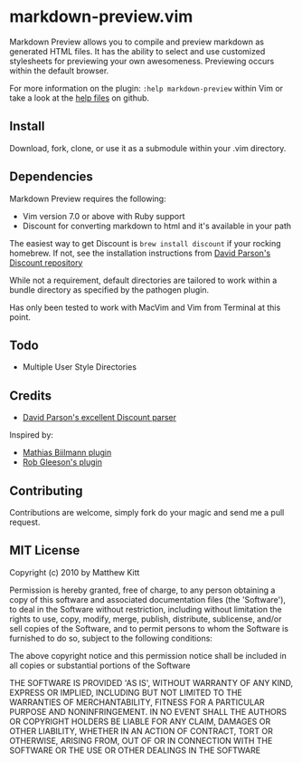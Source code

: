 # markdown-preview.vim

Markdown Preview allows you to compile and preview markdown as generated HTML files. It has the ability to select and use customized stylesheets for  previewing your own awesomeness. Previewing occurs within the default browser.

For more information on the plugin: `:help markdown-preview` within Vim or take a look at the [help files](http://github.com/mkitt/markdown-preview.vim/blob/master/doc/markdown-preview.txt) on github.


## Install

Download, fork, clone, or use it as a submodule within your .vim directory.


## Dependencies

Markdown Preview requires the following:

- Vim version 7.0 or above with Ruby support
- Discount for converting markdown to html and it's available in your path

The easiest way to get Discount is `brew install discount` if your rocking homebrew. If not, see the installation instructions from [David Parson's Discount repository](https://github.com/Orc/discount)

While not a requirement, default directories are tailored to work within a bundle directory as specified by the pathogen plugin.

Has only been tested to work with MacVim and Vim from Terminal at this point.


## Todo

- Multiple User Style Directories


## Credits

- [David Parson's excellent Discount parser](http://www.pell.portland.or.us/~orc/Code/discount/)

Inspired by:

- [Mathias Biilmann plugin](http://mathias-biilmann.net/2009/1/markdown-preview-in-vim)
- [Rob Gleeson's plugin](http://github.com/robgleeson/vim-markdown-preview)

## Contributing

Contributions are welcome, simply fork do your magic and send me a pull request.


## MIT License

Copyright (c) 2010 by Matthew Kitt

Permission is hereby granted, free of charge, to any person
obtaining a copy of this software and associated documentation
files (the 'Software'), to deal in the Software without
restriction, including without limitation the rights to use,
copy, modify, merge, publish, distribute, sublicense, and/or sell
copies of the Software, and to permit persons to whom the
Software is furnished to do so, subject to the following
conditions:

The above copyright notice and this permission notice shall be
included in all copies or substantial portions of the Software

THE SOFTWARE IS PROVIDED 'AS IS', WITHOUT WARRANTY OF ANY KIND,
EXPRESS OR IMPLIED, INCLUDING BUT NOT LIMITED TO THE WARRANTIES
OF MERCHANTABILITY, FITNESS FOR A PARTICULAR PURPOSE AND
NONINFRINGEMENT. IN NO EVENT SHALL THE AUTHORS OR COPYRIGHT
HOLDERS BE LIABLE FOR ANY CLAIM, DAMAGES OR OTHER LIABILITY,
WHETHER IN AN ACTION OF CONTRACT, TORT OR OTHERWISE, ARISING
FROM, OUT OF OR IN CONNECTION WITH THE SOFTWARE OR THE USE OR
OTHER DEALINGS IN THE SOFTWARE

